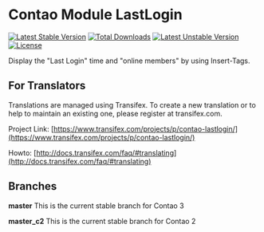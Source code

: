 Contao Module LastLogin
=======================
[![Latest Stable Version](https://poser.pugx.org/bugbuster/lastlogin/v/stable.svg)](https://packagist.org/packages/bugbuster/lastlogin) [![Total Downloads](https://poser.pugx.org/bugbuster/lastlogin/downloads.svg)](https://packagist.org/packages/bugbuster/lastlogin) [![Latest Unstable Version](https://poser.pugx.org/bugbuster/lastlogin/v/unstable.svg)](https://packagist.org/packages/bugbuster/lastlogin) [![License](https://poser.pugx.org/bugbuster/lastlogin/license.svg)](https://packagist.org/packages/bugbuster/lastlogin)

Display the "Last Login" time and "online members" by using Insert-Tags. 

## For Translators
Translations are managed using Transifex. To create a new translation or to help to maintain an existing one, please register at transifex.com.

Project Link: [https://www.transifex.com/projects/p/contao-lastlogin/](https://www.transifex.com/projects/p/contao-lastlogin/)

Howto: [http://docs.transifex.com/faq/#translating](http://docs.transifex.com/faq/#translating)

## Branches

**master** This is the current stable branch for Contao 3

**master_c2** This is the current stable branch for Contao 2

